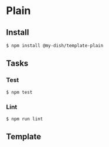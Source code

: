 # Plain

<!-- travis https://travis-ci.org/ -->
<!-- npm version badge: https://badge.fury.io/ -->

## Install
```
$ npm install @my-dish/template-plain
```

## Tasks
### Test
```
$ npm test
```

### Lint
```
$ npm run lint
```

## Template
